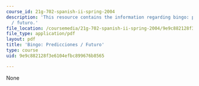 ```yaml
---
course_id: 21g-702-spanish-ii-spring-2004
description: 'This resource contains the information regarding bingo: predicciones
  / futuro.'
file_location: /coursemedia/21g-702-spanish-ii-spring-2004/9e9c882128f3e6104efbc899676b8565_MIT21G_702S04_28bingo.pdf
file_type: application/pdf
layout: pdf
title: 'Bingo: Predicciones / Futuro'
type: course
uid: 9e9c882128f3e6104efbc899676b8565

---
```

None
